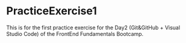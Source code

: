 # PracticeExercise1
This is for the first practice exercise for the Day2 (Git&amp;GitHub + Visual Studio Code) of the FrontEnd Fundamentals Bootcamp.
